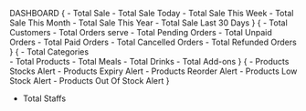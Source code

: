 DASHBOARD
{
    - Total Sale
    - Total Sale Today
    - Total Sale This Week
    - Total Sale This Month
    - Total Sale This Year
    - Total Sale Last 30 Days
}
{
    - Total Customers
    - Total Orders serve
    - Total Pending Orders
    - Total Unpaid Orders
    - Total Paid Orders
    - Total Cancelled Orders
    - Total Refunded Orders
}
{
    - Total Categories  
    - Total Products
    - Total Meals
    - Total Drinks
    - Total Add-ons
}
{
    - Products Stocks Alert
    - Products Expiry Alert
    - Products Reorder Alert
    - Products Low Stock Alert
    - Products Out Of Stock Alert
}

- Total Staffs